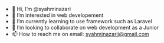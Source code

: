 - 👋 Hi, I’m @syahminazari
- 👀 I’m interested in web developement
- 🌱 I’m currently learning to use framework such as Laravel
- 💞️ I’m looking to collaborate on web development as a Junior
- 📫 How to reach me on email: syahminazarii@gmail.com

<!---
syahminazari/syahminazari is a ✨ special ✨ repository because its `README.md` (this file) appears on your GitHub profile.
You can click the Preview link to take a look at your changes.
--->

